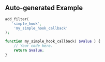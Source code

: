 ## Auto-generated Example

```php
add_filter(
   'simple_hook',
    'my_simple_hook_callback'
);

function my_simple_hook_callback( $value ) {
    // Your code here.
    return $value;
}
```
